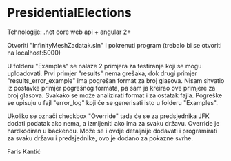 # PresidentialElections

Tehnologije: .net core web api + angular 2+

Otvoriti "InfinityMeshZadatak.sln" i pokrenuti program (trebalo bi se otvoriti na localhost:5000)

U folderu "Examples" se nalaze 2 primjera za testiranje koji se mogu uploadovati. Prvi primjer "results" nema grešaka, dok drugi primjer "results_error_example" ima pogrešan format za broj glasova. Nisam shvatio iz postavke primjer pogrešnog formata, pa sam ja kreirao ove primjere za broj glasova. Svakako se može analizirati format i za ostatak fajla. Pogreške se upisuju u fajl "error_log" koji će se generisati isto u folderu "Examples".

Ukoliko se označi checkbox "Override" tada će se za predsjednika JFK dodati podatak ako nema, a izmijeniti ako ima za svaku državu. Override je hardkodiran u backendu. Može se i ovdje detaljnije dodavati i programirati za svaku državu i predsjednike, ovo je dodano za pokazne svrhe.

Faris Kantić
